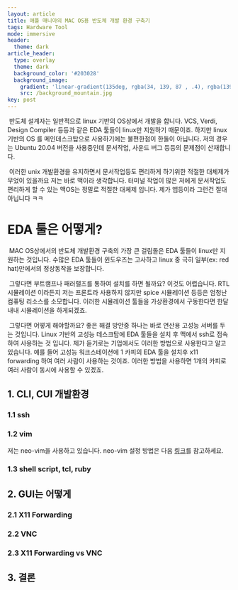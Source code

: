 ```yaml
---
layout: article
title: 애플 매니아의 MAC OS용 반도체 개발 환경 구축기
tags: Hardware Tool
mode: immersive
header:
  theme: dark
article_header:
  type: overlay
  theme: dark
  background_color: '#203028'
  background_image:
    gradient: 'linear-gradient(135deg, rgba(34, 139, 87 , .4), rgba(139, 34, 139, .4))'
    src: /background_mountain.jpg
key: post
---
```


<!--more-->

​	반도체 설계자는 일반적으로 linux 기반의 OS상에서 개발을 합니다. VCS, Verdi, Design Compiler 등등과 같은 EDA  툴들이 linux만 지원하기 때문이죠. 하지만 linux 기반의 OS 를 메인데스크탑으로 사용하기에는 불편한점이 한둘이 아닙니다. 저의 경우는 Ubuntu 20.04 버전을 사용중인데 문서작업, 사운드 버그 등등의 문제점이 산재합니다. 

​	이러한 unix 개발환경을 유지하면서 문서작업등도 편리하게 하기위한 적절한 대체제가 무었이 있을까요 저는 바로 맥이라 생각합니다. 터미널 작업이 많은 저에게 문서작업도 편리하게 할 수 있는 맥OS는 정말로 적절한 대체제 입니다. 제가 앱등이라 그런건 절대 아닙니다 ㅋㅋ

# EDA 툴은 어떻게?

​	MAC OS상에서의 반도체 개발환경 구축의 가장 큰 걸림돌은 EDA 툴들이 linux만 지원하는 것입니다. 수많은 EDA 툴들이 윈도우즈는 고사하고 linux 중 극히 일부(ex: red hat)만에서의 정상동작을 보장합니다.

​	그렇다면 부트캠프나 패러랠즈를 통하여 설치를 하면 될까요? 이것도 어렵습니다. RTL 시뮬레이션 이라든지 저는 프론트라 사용하지 않지만 spice 시뮬레이션 등등은 엄청난 컴퓨팅 리소스를 소모합니다. 이러한 시뮬레이션 툴들을 가상환경에서 구동한다면 한달 내내 시뮬레이션을 하게되겠죠.

​	그렇다면 어떻게 해야할까요? 좋은 해결 방안중 하나는 바로 연산용 고성능 서버를 두는 것입니다. Linux 기반의 고성능 데스크탑에 EDA 툴들을 설치 후 맥에서 ssh로 접속하여 사용하는 것 입니다. 제가 듣기로는 기업에서도 이러한 방법으로 사용한다고 알고 있습니다. 예를 들어 고성능 워크스테이션에 1 카피의 EDA 툴을 설치후 x11 forwarding 하여 여러 사람이 사용하는 것이죠. 이러한 방법을 사용하면 1개의 카피로 여러 사람이 동시에 사용할 수 있겠죠.

## 1. CLI, CUI 개발환경

### 1.1 ssh







### 1.2 vim



저는 neo-vim을 사용하고 있습니다. neo-vim 설정 방법은 다음 [링크](https://parkdongho.github.io/2021/12/22/neovim-설정하기.html)를 참고하세요.



### 1.3 shell script, tcl, ruby







## 2. GUI는 어떻게

### 2.1 X11 Forwarding







### 2.2 VNC







### 2.3 X11 Forwarding vs VNC







## 3. 결론

